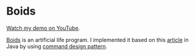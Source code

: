 # Boids

[Watch my demo on YouTube](https://youtu.be/RwVJc2g6ct0). 

[Boids](https://en.wikipedia.org/wiki/Boids) is an artificial life program. I implemented it based on this [article](http://www.kfish.org/boids/pseudocode.html) in Java by using [command design pattern](https://en.wikipedia.org/wiki/Command_pattern). 

